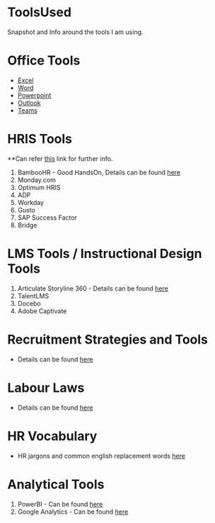 # ToolsUsed
Snapshot and Info around the tools I am using.

# Office Tools
 - [Excel](/Office/excel.md)
 - [Word](/Office/word.md)
 - [Powerpoint](/Office/ppt.md)
 - [Outlook](/Office/outlook.md)
 - [Teams](/Office/teams.md)
  
# HRIS Tools
**Can refer [this](https://www.indeed.com/recruitment/c/info/hris-software-tools) link for further info.
1. BambooHR - Good HandsOn, Details can be found [here](/BambooHR/Info.md)
2. Monday.com
3. Optimum HRIS
4. ADP
5. Workday
6. Gusto
7. SAP Success Factor
8. Bridge

# LMS Tools / Instructional Design Tools
1. Articulate Storyline 360 - Details can be found [here](/ArticualteStoryline/Info.md)
2. TalentLMS
3. Docebo
4. Adobe Captivate

# Recruitment Strategies and Tools
 - Details can be found [here](/Recruitment/Info.md)

# Labour Laws
 - Details can be found [here](/LaborLaws/Info.md)

# HR Vocabulary
 - HR jargons and common english replacement words [here](Vocab/Info.md)

# Analytical Tools
1. PowerBI - Can be found [here](/Analytics/powerbi.md)
2. Google Analytics - Can be found [here](/Analytics/google-analytics.md)
